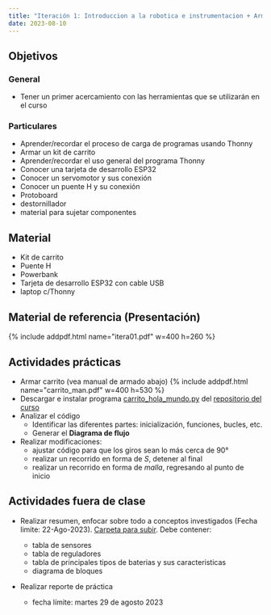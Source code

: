 ```yaml
---
title: "Iteración 1: Introduccion a la robotica e instrumentacion + Armado de carrito con ESP32"
date: 2023-08-10
---
```

## Objetivos

### General
  * Tener un primer acercamiento con las herramientas que se utilizarán en el curso
### Particulares
  * Aprender/recordar el proceso de carga de programas usando Thonny
  * Armar un kit de carrito
  * Aprender/recordar el uso general del programa Thonny
  * Conocer una tarjeta de desarrollo ESP32
  * Conocer un servomotor y sus conexión
  * Conocer un puente H y su conexión
  * Protoboard
  * destornillador
  * material para sujetar componentes

## Material 
  * Kit de carrito
  * Puente H
  * Powerbank
  * Tarjeta de desarrollo ESP32 con cable USB
  * laptop c/Thonny

## Material de referencia (Presentación)
{% include addpdf.html name="itera01.pdf" w=400 h=260 %}

## Actividades prácticas
* Armar carrito (vea manual de armado abajo)
{% include addpdf.html name="carrito_man.pdf" w=400 h=530 %}
* Descargar e instalar programa [carrito_hola_mundo.py](https://github.com/ma-robles/robotica_2024-1/tree/main/progs) del [repositorio del curso](https://github.com/ma-robles/robotica_2024-1/)
* Analizar el código
  - Identificar las diferentes partes: inicialización, funciones, bucles, etc.
  - Generar el **Diagrama de flujo**
* Realizar modificaciones:
  - ajustar código para que los giros sean lo más cerca de 90°
  - realizar un recorrido en forma de *S*, detener al final
  - realizar un recorrido en forma de *malla*, regresando al punto de inicio

## Actividades fuera de clase
* Realizar resumen, enfocar sobre todo a conceptos investigados (Fecha limite: 22-Ago-2023). [Carpeta para subir](https://drive.google.com/drive/folders/10DgO2EyY_KpVo28MBtVwoafMr8keWMGh?usp=drive_link). Debe contener:
  - tabla de sensores
  - tabla de reguladores
  - tabla de principales tipos de baterias y sus caracteristicas
  - diagrama de bloques
	
* Realizar reporte de práctica
  - fecha límite: martes 29 de agosto 2023
